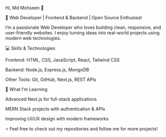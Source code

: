 Hi, Md Mohseen  👋

🚀 Web Developer | Frontend & Backend | Open Source Enthusiast

I’m a passionate Web Developer who loves building clean, responsive, and user-friendly websites. I enjoy turning ideas into real-world projects using modern web technologies.

💻 Skills & Technologies

Frontend: HTML, CSS, JavaScript, React, Tailwind CSS

Backend: Node.js, Express.js, MongoDB

Other Tools: Git, GitHub, Next.js, REST APIs

🌱 What I’m Learning

Advanced Next.js for full-stack applications

MERN Stack projects with authentication & APIs

Improving UI/UX design with modern frameworks




⭐️ Feel free to check out my repositories and follow me for more projects!
